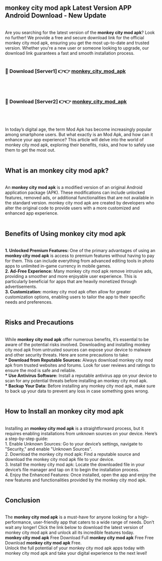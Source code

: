 ## monkey city mod apk Latest Version APP Android Download - New Update
<br>
Are you searching for the latest version of the <strong>monkey city mod apk</strong>? Look no further! We provide a free and secure download link for the official monkey city mod apk, ensuring you get the most up-to-date and trusted version. Whether you're a new user or someone looking to upgrade, our download link guarantees a fast and smooth installation process.
<br>
<br>
<h3>🔴 Download [Server1] 👉👉 <a href="https://modyolo.store/monkey+city+mod+apk">monkey_city_mod_apk</a></h3><br>
<br>
<h3>🔴 Download [Server2] 👉👉 <a href="https://modyolo.store/monkey+city+mod+apk">monkey_city_mod_apk</a></h3><br>
<br>
<br>
In today’s digital age, the term Mod Apk has become increasingly popular among smartphone users. But what exactly is an Mod Apk, and how can it enhance your app experience? This article will delve into the world of monkey city mod apk, exploring their benefits, risks, and how to safely use them to get the most out.
<br>
<br>
<h2>What is an monkey city mod apk?</h2>
<br>
An <strong>monkey city mod apk</strong> is a modified version of an original Android application package (APK). These modifications can include unlocked features, removed ads, or additional functionalities that are not available in the standard version. monkey city mod apk are created by developers who alter the original code to provide users with a more customized and enhanced app experience.
<br>
<br>
<h2>Benefits of Using monkey city mod apk</h2>
<br>
<strong> 1. Unlocked Premium Features:</strong> One of the primary advantages of using an <strong>monkey city mod apk</strong> is access to premium features without having to pay for them. This can include everything from advanced editing tools in photo apps to unlimited in-game currency in mobile games.
<br>
<strong> 2. Ad-Free Experience:</strong> Many monkey city mod apk remove intrusive ads, providing a smoother and more enjoyable user experience. This is particularly beneficial for apps that are heavily monetized through advertisements.
<br>
<strong> 3. Customization:</strong> monkey city mod apk often allow for greater customization options, enabling users to tailor the app to their specific needs and preferences.
<br>
<br>
<h2>Risks and Precautions</h2>
<br>
While <strong>monkey city mod apk</strong> offer numerous benefits, it’s essential to be aware of the potential risks involved. Downloading and installing monkey city mod apk from untrusted sources can expose your device to malware and other security threats. Here are some precautions to take:
<br>
<strong> * Download from Reputable Sources:</strong> Always download monkey city mod apk from trusted websites and forums. Look for user reviews and ratings to ensure the mod is safe and reliable.
<br>
<strong> * Use Antivirus Software:</strong> Install a reputable antivirus app on your device to scan for any potential threats before installing an monkey city mod apk.
<br>
<strong> * Backup Your Data:</strong> Before installing any monkey city mod apk, make sure to back up your data to prevent any loss in case something goes wrong.
<br>
<br>
<h2>How to Install an monkey city mod apk</h2>
<br>
Installing an <strong>monkey city mod apk</strong> is a straightforward process, but it requires enabling installations from unknown sources on your device. Here’s a step-by-step guide:
<br>
 1. Enable Unknown Sources: Go to your device’s settings, navigate to "Security," and enable "Unknown Sources".
<br>
 2. Download the monkey city mod apk: Find a reputable source and download the monkey city mod apk file to your device.
<br>
 3. Install the monkey city mod apk: Locate the downloaded file in your device’s file manager and tap on it to begin the installation process.
<br>
 4. Enjoy the Enhanced Features: Once installed, open the app and enjoy the new features and functionalities provided by the monkey city mod apk.
<br>
<br>
<h2><strong>Conclusion</strong></h2>
<br>
The <strong>monkey city mod apk</strong> is a must-have for anyone looking for a high-performance, user-friendly app that caters to a wide range of needs. Don’t wait any longer! Click the link below to download the latest version of monkey city mod apk and unlock all its incredible features today.
<br>
<strong>monkey city mod apk</strong> Free Download Full <strong>monkey city mod apk</strong> Free Free Download <strong>monkey city mod apk</strong> Free.
<br>
Unlock the full potential of your monkey city mod apk apps today with monkey city mod apk and take your digital experience to the next level!